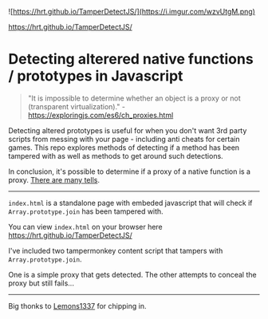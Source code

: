 ![https://hrt.github.io/TamperDetectJS/](https://i.imgur.com/wzvUtgM.png)

https://hrt.github.io/TamperDetectJS/


# Detecting alterered native functions / prototypes in Javascript
> "It is impossible to determine whether an object is a proxy or not (transparent virtualization)." - https://exploringjs.com/es6/ch_proxies.html

Detecting altered prototypes is useful for when you don't want 3rd party scripts from messing with your page - including anti cheats for certain games. This repo explores methods of detecting if a method has been tampered with as well as methods to get around such detections.

In conclusion, it's possible to determine if a proxy of a native function is a proxy. [There are many tells]( https://github.com/hrt/TamperDetectJS/blob/main/index.html#L12-L198).



---



`index.html` is a standalone page with embeded javascript that will check if `Array.prototype.join` has been tampered with.

You can view `index.html` on your browser here https://hrt.github.io/TamperDetectJS/

I've included two tampermonkey content script that tampers with `Array.prototype.join`.

One is a simple proxy that gets detected. The other attempts to conceal the proxy but still fails...

---

Big thonks to [Lemons1337](https://github.com/lemons1337) for chipping in.
